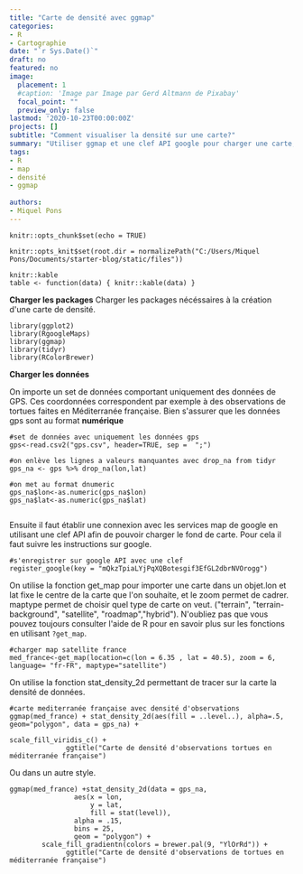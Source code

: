 ```yaml
---
title: "Carte de densité avec ggmap"
categories:
- R
- Cartographie
date: "`r Sys.Date()`"
draft: no
featured: no
image:
  placement: 1
  #caption: 'Image par Image par Gerd Altmann de Pixabay'
  focal_point: ""
  preview_only: false
lastmod: '2020-10-23T00:00:00Z'
projects: []
subtitle: "Comment visualiser la densité sur une carte?"
summary: "Utiliser ggmap et une clef API google pour charger une carte, et y représenter la densité d'observation d'espèces."
tags:
- R
- map
- densité
- ggmap
 
authors: 
- Miquel Pons
---
```




```{r setup, include=FALSE}
knitr::opts_chunk$set(echo = TRUE)

knitr::opts_knit$set(root.dir = normalizePath("C:/Users/Miquel Pons/Documents/starter-blog/static/files"))

knitr::kable
table <- function(data) { knitr::kable(data) }

```

**Charger les packages**
Charger les packages nécéssaires à la création d'une carte de densité.
```{r}
library(ggplot2)
library(RgoogleMaps)
library(ggmap)
library(tidyr)
library(RColorBrewer)
```

**Charger les données**

On importe un set de données comportant uniquement des données de GPS. Ces coordonnées correspondent par exemple à des observations de tortues faites en Méditerranée française. Bien s'assurer que les données gps sont au format **numérique**

```{r}
#set de données avec uniquement les données gps
gps<-read.csv2("gps.csv", header=TRUE, sep =  ";")

#on enlève les lignes a valeurs manquantes avec drop_na from tidyr
gps_na <- gps %>% drop_na(lon,lat)

#on met au format dnumeric
gps_na$lon<-as.numeric(gps_na$lon)
gps_na$lat<-as.numeric(gps_na$lat)


```

Ensuite il faut établir une connexion avec les services map de google en utilisant une clef API afin de pouvoir charger le fond de carte. Pour cela il faut suivre les instructions sur google. 

```{r, eval = FALSE}
#s'enregistrer sur google API avec une clef
register_google(key = "mQkzTpiaLYjPqXQBotesgif3EfGL2dbrNVOrogg") 

```

On utilise la fonction get_map pour importer une carte dans un objet.lon et lat fixe le centre de la carte que l'on souhaite, et le zoom permet de cadrer. maptype permet de choisir quel type de carte on veut.  ("terrain", "terrain-background", "satellite", "roadmap","hybrid"). N'oubliez pas que vous pouvez toujours consulter l'aide de R pour en savoir plus sur les fonctions en utilisant `?get_map`. 

```{r}
#charger map satellite france
med_france<-get_map(location=c(lon = 6.35 , lat = 40.5), zoom = 6, language= "fr-FR", maptype="satellite")
```

On utilise la fonction stat_density_2d permettant de tracer sur la carte la densité de données.

```{r, warning=FALSE}
#carte mediterranée française avec densité d'observations
ggmap(med_france) + stat_density_2d(aes(fill = ..level..), alpha=.5, geom="polygon", data = gps_na) + 
                                                                          scale_fill_viridis_c() +
              ggtitle("Carte de densité d'observations tortues en méditerranée française")
```

Ou dans un autre style.

```{r, warning=FALSE}
ggmap(med_france) +stat_density_2d(data = gps_na,
                aes(x = lon,
                    y = lat,
                    fill = stat(level)),
                alpha = .15,
                bins = 25,
                geom = "polygon") +
        scale_fill_gradientn(colors = brewer.pal(9, "YlOrRd")) +
              ggtitle("Carte de densité d'observations de tortues en méditerranée française")
```

